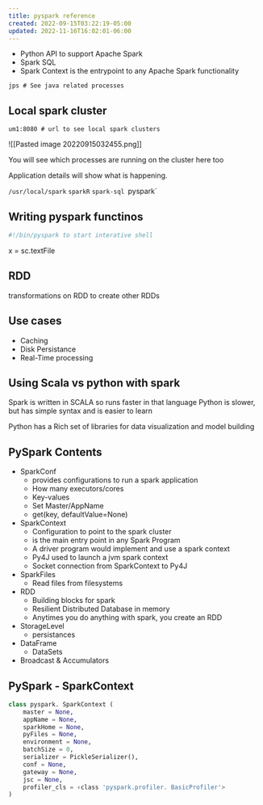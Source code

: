 ```yaml
---
title: pyspark reference
created: 2022-09-15T03:22:19-05:00
updated: 2022-11-16T16:02:01-06:00
---
```


- Python API to support Apache Spark
- Spark SQL
- Spark Context is the entrypoint to any Apache Spark functionality

```shell
jps # See java related processes
```

## Local spark cluster
```
um1:8080 # url to see local spark clusters
```

![[Pasted image 20220915032455.png]]

You will see which processes are running on the cluster here too

Application details will show what is happening.

`/usr/local/spark`
`sparkR`
`spark-sql
`pyspark`

## Writing pyspark functinos

```python
#!/bin/pyspark to start interative shell 
```

x = sc.textFile

## RDD 
transformations on RDD to create other RDDs

## Use cases

- Caching
- Disk Persistance
- Real-Time processing

## Using Scala vs python with spark
Spark is written in SCALA so runs faster in that language
Python is slower, but has simple syntax and is easier to learn

Python has a Rich set of libraries for data visualization and model building

## PySpark Contents
- SparkConf
	- provides configurations to run a spark application
	- How many executors/cores
	- Key-values
	- Set Master/AppName
	- get(key, defaultValue=None)
- SparkContext
	- Configuration to point to the spark cluster
	- is the main entry point in any Spark Program
	- A driver program would implement and use a spark context
	- Py4J used to launch a jvm spark context
	- Socket connection from SparkContext to Py4J
- SparkFiles
	- Read files from filesystems
- RDD
	- Building blocks for spark
	- Resilient Distributed Database in memory
	- Anytimes you do anything with spark, you create an RDD
- StorageLevel
	- persistances
- DataFrame
	- DataSets
- Broadcast & Accumulators

## PySpark - SparkContext

```python
class pyspark. SparkContext (
	master = None,
	appName = None,
	sparkHome = None,
	pyFiles = None,
	environment = None,
	batchSize = 0,
	serializer = PickleSerializer(),
	conf = None,
	gateway = None,
	jsc = None,
	profiler_cls = ‹class 'pyspark.profiler. BasicProfiler'>
)
```

